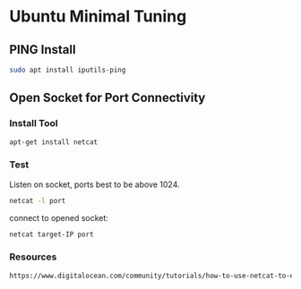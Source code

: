# Ubuntu Minimal Tuning

## PING Install

```sh
sudo apt install iputils-ping
```

## Open Socket for Port Connectivity

### Install Tool

```sh
apt-get install netcat
```

### Test

Listen on socket, ports best to be above 1024.

```sh
netcat -l port
```

connect to opened socket:

```sh
netcat target-IP port
```

### Resources

```html
https://www.digitalocean.com/community/tutorials/how-to-use-netcat-to-establish-and-test-tcp-and-udp-connections
```
